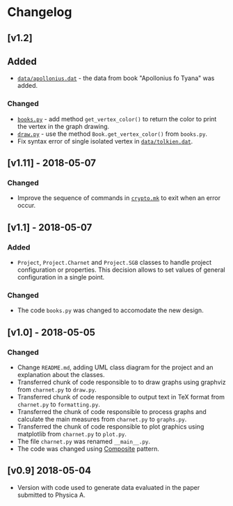 # Changelog

## [v1.2]
## Added
- [`data/apollonius.dat`](data/apollonius.dat) - the data from book "Apollonius fo Tyana" was added.

### Changed
- [`books.py`](books.py) - add method `get_vertex_color()` to return the color to print the vertex in the graph drawing.
- [`draw.py`](draw.py) - use the method `Book.get_vertex_color()` from `books.py`.
- Fix syntax error of single isolated vertex in [`data/tolkien.dat`](data/tolkien.dat).

## [v1.11] - 2018-05-07
### Changed
- Improve the sequence of commands in [`crypto.mk`](crypto.mk) to exit when an error occur.

## [v1.1] - 2018-05-07
### Added
- `Project`, `Project.Charnet` and `Project.SGB` classes to handle project configuration
  or properties. This decision allows to set values of general configuration in a single
  point.

### Changed
- The code `books.py` was changed to accomodate the new design.

## [v1.0] - 2018-05-05
### Changed
- Change `README.md`, adding UML class diagram for the project and an explanation
  about the classes.
- Transferred chunk of code responsible to to draw graphs using graphviz
  from `charnet.py` to `draw.py`.
- Transferred chunk of code responsible to output text in TeX format
  from `charnet.py` to `formatting.py`.
- Transferred the chunk of code responsible to process graphs and calculate
  the main measures from `charnet.py` to `graphs.py`.
- Transferred the chunk of code responsible to plot graphics using
  matplotlib from `charnet.py` to `plot.py`.
- The file `charnet.py` was renamed `__main__.py`.
- The code was changed using [Composite](https://github.com/ajholanda/design-patterns)
  pattern.

## [v0.9] 2018-05-04
- Version with code used to generate data evaluated in
  the paper submitted to Physica A.
